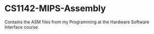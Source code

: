 # CS1142-MIPS-Assembly
Contains the ASM files from my Programming at the Hardware Software Interface course.
